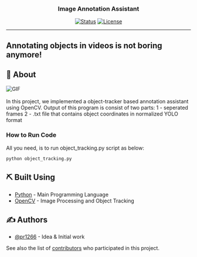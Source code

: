 <h3 align="center">Image Annotation Assistant</h3>

<div align="center">

[![Status](https://img.shields.io/badge/status-active-success.svg)]()
[![License](https://img.shields.io/badge/license-MIT-blue.svg)](/LICENSE)

</div>

---

## Annotating objects in videos is not boring anymore!


## 🧐 About <a name = "about"></a>
![GIF](https://github.com/pr1266/Image_Annotation_Assistant/blob/master/src/my_gif.gif)
<br>
<br>
In this project, we implemented a object-tracker based annotation assistant using OpenCV. Output of this program is consist of two parts: 
1 - seperated frames
2 - .txt file that contains object coordinates in normalized YOLO format

### How to Run Code
All you need, is to run object_tracking.py script as below:

```
python object_tracking.py
```

## ⛏️ Built Using <a name = "built_using"></a>

- [Python](https://www.python.org/) - Main Programming Language
- [OpenCV](https://opencv.org/) - Image Processing and Object Tracking

## ✍️ Authors <a name = "authors"></a>

- [@pr1266](https://github.com/pr1266) - Idea & Initial work

See also the list of [contributors](https://github.com/pr1266/Image_Annotation_Assistant/contributors) who participated in this project.